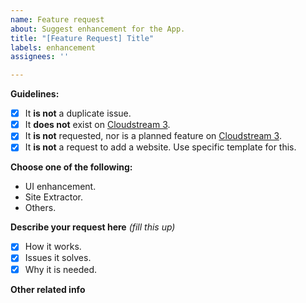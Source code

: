 ```yaml
---
name: Feature request
about: Suggest enhancement for the App.
title: "[Feature Request] Title"
labels: enhancement
assignees: ''

---
```


**Guidelines:**
- [x] It **is not** a duplicate issue.
- [x] It **does not** exist on [Cloudstream 3](https://github.com/LagradOst/CloudStream-3).
- [x] It **is not** requested, nor is a planned feature on [Cloudstream 3](https://github.com/LagradOst/CloudStream-3).
- [x] It **is not** a request to add a website. Use specific template for this.

**Choose one of the following:**
- UI enhancement.
- Site Extractor.
- Others.

**Describe your request here** *(fill this up)*
- [x] How it works.
- [x] Issues it solves.
- [x] Why it is needed.

**Other related info**

